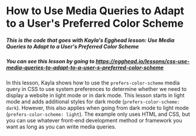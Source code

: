 # How to Use Media Queries to Adapt to a User's Preferred Color Scheme

##### This is the code that goes with Kayla's Egghead lesson: Use Media Queries to Adapt to a User's Preferred Color Scheme
##### You can see this lesson by going to https://egghead.io/lessons/css-use-media-queries-to-adapt-to-a-user-s-preferred-color-scheme

In this lesson, Kayla shows how to use the `prefers-color-scheme` media query in CSS to use system preferences to determine whether we need to display a website in light mode or in dark mode. This lesson starts in light mode and adds additional styles for dark mode (`prefers-color-scheme: dark`). However, this also applies when going from dark mode to light mode (`prefers-color-scheme: light`). The example only uses HTML and CSS, but you can use whatever front-end development method or framework you want as long as you can write media queries.